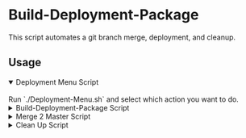 # Build-Deployment-Package

This script automates a git branch merge, deployment, and cleanup.

## Usage
<details open>	<summary>Deployment Menu Script</summary>
<br>
Run `./Deployment-Menu.sh` and select which action you want to do.
</details>
<details>	<summary>Build-Deployment-Package Script</summary>
<br>
`Build-Deployment-Package.sh` <br>
This script will create a deployment branch and add all feature branches that are in the `./Branch-Names/Features` file. It will ask you which repo to work in. This repo must be cloned within the ./Repositories folder. 
</details>
<details>	<summary>Merge 2 Master Script</summary>
<br>
`Merge-2-Master.sh` <br>
This script will merge the deployment branch into master branch. It will ask you which repo to work in. This repo must be cloned within the ./Repositories folder. 
</details>
<details>	<summary>Clean Up Script</summary>
<br>
`Cleanup.sh` <br>
This script will give you options of how much you want to clean up.
Feature clean up will delete any branches that are in the ./Branch-Names/Features file.
Deepclean will delete any branches that are in the ./Branch-Names/Deep-Clean file. 
It will ask you which repo to work in. This repo must be cloned within the ./Repositories folder. 
</details>
